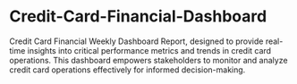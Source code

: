# Credit-Card-Financial-Dashboard
Credit Card Financial Weekly Dashboard Report, designed to provide real-time insights into critical performance metrics and trends in credit card operations. This dashboard empowers stakeholders to monitor and analyze credit card operations effectively for informed decision-making.
